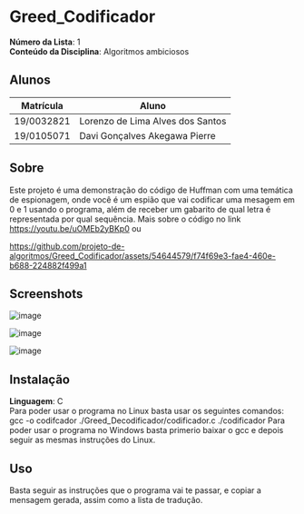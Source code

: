 # Greed_Codificador

**Número da Lista**: 1<br>
**Conteúdo da Disciplina**: Algoritmos ambiciosos<br>

## Alunos
|Matrícula | Aluno |
| -- | -- |
| 19/0032821  |  Lorenzo de Lima Alves dos Santos |
| 19/0105071 | Davi Gonçalves Akegawa Pierre |

## Sobre 
Este projeto é uma demonstração do código de Huffman com uma temática de espionagem, onde você é um espião que vai codificar uma mesagem
em 0 e 1 usando o programa, além de receber um gabarito de qual letra é representada por qual sequência.
Mais sobre o código no link https://youtu.be/uOMEb2yBKp0 ou 

https://github.com/projeto-de-algoritmos/Greed_Codificador/assets/54644579/f74f69e3-fae4-460e-b688-224882f499a1



## Screenshots
![image](https://github.com/projeto-de-algoritmos/Greed_Codificador/assets/73446334/23b0f5a2-2bc0-4541-aed7-a1d68b116854)

![image](https://github.com/projeto-de-algoritmos/Greed_Codificador/assets/73446334/bd481b43-8066-4b29-a9f2-a9f48692b086)

![image](https://github.com/projeto-de-algoritmos/Greed_Codificador/assets/73446334/ecf7cea4-8209-4b4c-bc58-a26e353e9a7b)

## Instalação 
**Linguagem**: C<br>
Para poder usar o programa no Linux basta usar os seguintes comandos: 
gcc -o codifcador ./Greed_Decodificador/codificador.c
./codificador
Para poder usar o programa no Windows basta primerio baixar o gcc e depois seguir as mesmas instruções do Linux.

## Uso 
Basta seguir as instruções que o programa vai te passar, e copiar a mensagem gerada, assim como a lista de tradução.

